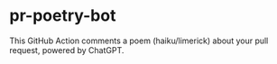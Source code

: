 # pr-poetry-bot
This GitHub Action comments a poem (haiku/limerick) about your pull request, powered by ChatGPT.
